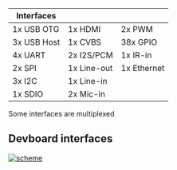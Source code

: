 Interfaces  | []()  | []()
------|------|------
1x USB OTG |1x HDMI|2x PWM
3x USB Host |1x CVBS|38x GPIO
4x UART |2x I2S/PCM|1x IR-in
2x SPI |1x Line-out|1x Ethernet
3x I2C |1x Line-in|
1x SDIO |2x Mic-in|

Some interfaces are multiplexed

## Devboard interfaces

<a href="../../img/specs/devboard_interfaces.png" target="_blank"> ![scheme](../../img/specs/devboard_interfaces.png)</a>
